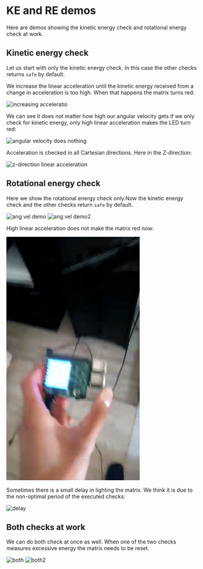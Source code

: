# KE and RE demos

Here are demos showing the kinetic energy check and rotational energy check at work.

## Kinetic energy check

Let us start with only the kinetic energy check. In this case the other checks returns `safe` by default.

We increase the linear acceleration until the kinetic energy received from a change in acceleration is too high. When that happens the matrix turns red:

![increasing acceleratio](https://github.com/Yousousen/safety-module-for-care-robot-rose/blob/master/demos/acc_only/increasing_acceleration.gif)

We can see it does not matter how high our angular velocity gets if we only check for kinetic energy, only high linear acceleration makes the LED turn red:

![angular velocity does nothing](https://github.com/Yousousen/safety-module-for-care-robot-rose/blob/master/demos/acc_only/demo_showing_linear_velocity_only_angular_velocity_does_nothing.gif)

Acceleration is checked in all Cartesian directions. Here in the Z-direction:

![z-direction linear acceleration](https://github.com/Yousousen/safety-module-for-care-robot-rose/blob/master/demos/acc_only/z_direction_acc.gif)

## Rotational energy check

Here we show the rotational energy check only.Now the kinetic energy check and the other checks return `safe` by default.

![ang vel demo](https://github.com/Yousousen/safety-module-for-care-robot-rose/blob/master/demos/ang_vel_only/ang_vel_good_demo.gif)
![ang vel demo2](https://github.com/Yousousen/safety-module-for-care-robot-rose/blob/master/demos/ang_vel_only/ang_vel_good_demo2.gif)

High linear acceleration does not make the matrix red now:

![linear acceleration does nothing](https://github.com/Yousousen/safety-module-for-care-robot-rose/blob/master/demos/ang_vel_only/linear_velocity_does_nothing.gif)

Sometimes there is a small delay in lighting the matrix. We think it is due to the non-optimal period of the executed checks:

![delay](https://github.com/Yousousen/safety-module-for-care-robot-rose/blob/master/demos/ang_vel_only/ang_vel_there_is_still_some_delay.gif)

## Both checks at work

We can do both check at once as well. When one of the two checks measures excessive energy the matrix needs to be reset.

![both](https://github.com/Yousousen/safety-module-for-care-robot-rose/blob/master/demos/both/both.gif)
![both2](https://github.com/Yousousen/safety-module-for-care-robot-rose/blob/master/demos/both/both2.gif)
